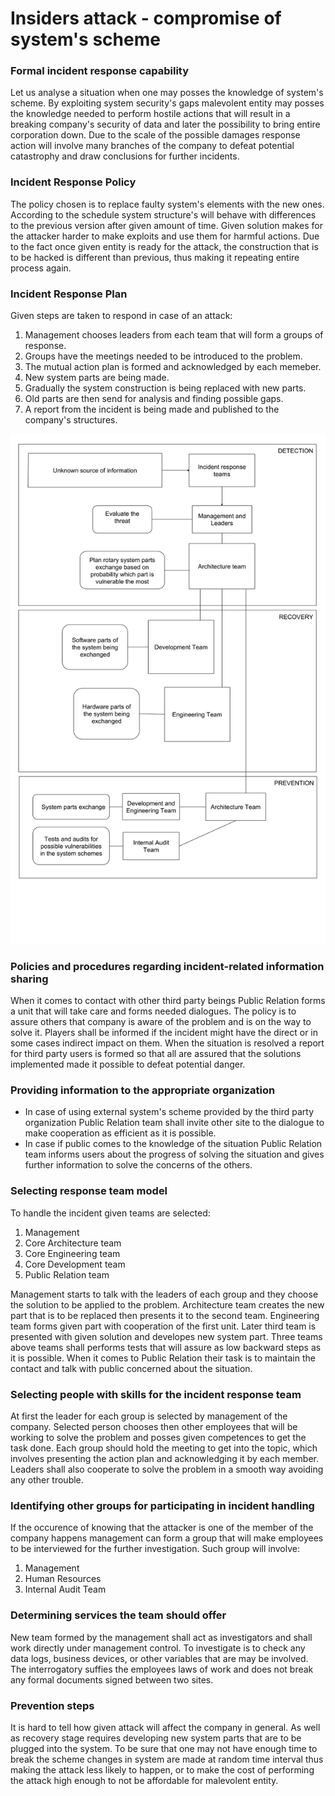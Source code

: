 # Insiders attack - compromise of system's scheme

### Formal incident response capability
Let us analyse a situation when one may posses the knowledge of system's scheme. By exploiting system security's gaps malevolent entity may posses the knowledge needed to perform hostile actions that will result in a breaking company's security of data and later the possibility to bring entire corporation down. Due to the scale of the possible damages response action will involve many branches of the company to defeat potential catastrophy and draw conclusions for further incidents.
### Incident Response Policy
The policy chosen is to replace faulty system's elements with the new ones. According to the schedule system structure's will behave with differences to the previous version after given amount of time. Given solution makes for the attacker harder to make exploits and use them for harmful actions. Due to the fact once given entity is ready for the attack, the construction that is to be hacked is different than previous, thus making it repeating entire process again.

### Incident Response Plan
Given steps are taken to respond in case of an attack:
1. Management chooses leaders from each team that will form a groups of response.
2. Groups have the meetings needed to be introduced to the problem.
3. The mutual action plan is formed and acknowledged by each memeber.
4. New system parts are being made.
5. Gradually the system construction is being replaced with new parts.
6. Old parts are then send for analysis and finding possible gaps.
7. A report from the incident is being made and published to the company's structures.

![Simple scheme of the Compromise scheme attack](https://raw.githubusercontent.com/CandOpSec/IncidentResponsePlan/master/docs/attacks/InsidersSCH/assets/InsidersSCH-Scheme.png)

### Policies and procedures regarding incident-related information sharing
When it comes to contact with other third party beings Public Relation forms a unit that will take care and forms needed dialogues. The policy is to assure others that company is aware of the problem and is on the way to solve it. Players shall be informed if the incident might have the direct or in some cases indirect impact on them. When the situation is resolved a report for third party users is formed so that all are assured that the solutions implemented made it possible to defeat potential danger.
### Providing information to the appropriate organization
+ In case of using external system's scheme provided by the third party organization Public Relation team shall invite other site to the dialogue to make cooperation as efficient as it is possible.
+ In case if public comes to the knowledge of the situation Public Relation team informs users about the progress of solving the situation and gives further information to solve the concerns of the others.

### Selecting response team model
To handle the incident given teams are selected:
1. Management
2. Core Architecture team 
3. Core Engineering team
4. Core Development team
5. Public Relation team

Management starts to talk with the leaders of each group and they choose the solution to be applied to the problem. Architecture team creates the new part that is to be replaced then presents it to the second team. Engineering team forms given part with cooperation of the first unit. Later third team is presented with given solution and developes new system part. Three teams above teams shall performs tests that will assure as low backward steps as it is possible. When it comes to Public Relation their task is to maintain the contact and talk with public concerned about the situation.
### Selecting people with skills for the incident response team
At first the leader for each group is selected by management of the company. Selected person chooses then other employees that will be working to solve the problem and posses given competences to get the task done. Each group should hold the meeting to get into the topic, which involves presenting the action plan and acknowledging it by each member. Leaders shall also cooperate to solve the problem in a smooth way avoiding any other trouble.
### Identifying other groups for participating in incident handling
If the occurence of knowing that the attacker is one of the member of the company happens management can form a group that will make  employees to be interviewed for the further investigation. Such group will involve:
1. Management
2. Human Resources
3. Internal Audit Team

### Determining services the team should offer
New team formed by the management shall act as investigators and shall work directly under management control. To investigate is to check any data logs, business devices, or other variables that are may be involved. The interrogatory suffies the employees laws of work and does not break any formal documents signed between two sites.
### Prevention steps
It is hard to tell how given attack will affect the company in general. As well as recovery stage requires developing new system parts that are to be plugged into the system. To be sure that one may not have enough time to break the scheme changes in system are made at random time interval thus making the attack less likely to happen, or to make the cost of performing the attack high enough to not be affordable for malevolent entity.

